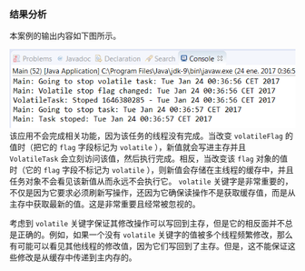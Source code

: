 ### 结果分析

本案例的输出内容如下图所示。

![59.png](../images/59.png)
该应用不会完成相关功能，因为该任务的线程没有完成。当改变 `volatileFlag` 的值时（把它的 `flag` 字段标记为 `volatile` ），新值就会写进主存并且 `VolatileTask` 会立刻访问该值，然后执行完成。相反，当改变该 `flag` 对象的值时（它的 `flag` 字段不标记为 `volatile` ），则新值会存储在主线程的缓存中，并且任务对象不会看见该新值从而永远不会执行它。 `volatile` 关键字是非常重要的，不仅是因为它要求必须刷新写操作，还因为它确保读操作不是获取缓存值，而是从主存中获取最新的值。这是非常重要且经常被忽视的。

考虑到 `volatile` 关键字保证其修改操作可以写回到主存，但是它的相反面并不总是正确的。例如，如果一个没有 `volatile` 关键字的值被多个线程频繁修改，那么有可能可以看见其他线程的修改值，因为它们写回到了主存。但是，这不能保证这些修改是从缓存中传递到主内存的。


